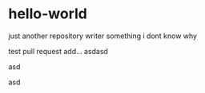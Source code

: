 # hello-world
just another repository
writer something
i dont know why


test pull request
add...
asdasd

asd

asd

